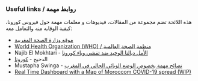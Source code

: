 ### Useful links / روابط مهمة

هذه اللائحة تضم مجموعة من المقالات، فيديوهات و معلمات مهمة حول فيروس كورونا، كيفية الوقايه منه والتعامل معه:
+ [موقع وزارة الصحة المغربية](https://www.sante.gov.ma/Pages/Accueil.aspx)
+ [World Health Organization (WHO) / منظمة الصحة العالمية](https://www.who.int/)
+ Najib El Mokhtari -  [الأمل ديالنا الوحيد ضد تفشي وباء كورونا
](https://www.youtube.com/watch?v=y-5GhynCxV4)
+ الدحيح - [كورونا](https://www.youtube.com/watch?v=mawje1RAKOw&feature=youtu.be)
+ Mustapha Swinga - [نصائح مهمة بخصوص الوضع الوبائي الحالي في المغرب](https://www.youtube.com/watch?v=MoQzKA2VGIQ)
+ [Real Time Dashboard with a Map of Moroccom COVID-19 spread (WIP)](https://www.datamaroc.com/covid19/) 
